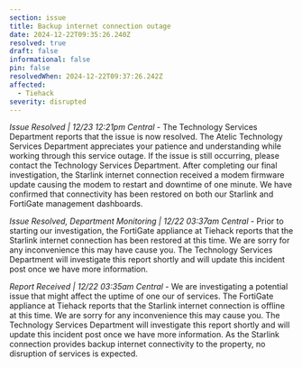 ```yaml
---
section: issue
title: Backup internet connection outage
date: 2024-12-22T09:35:26.240Z
resolved: true
draft: false
informational: false
pin: false
resolvedWhen: 2024-12-22T09:37:26.242Z
affected:
  - Tiehack
severity: disrupted
---
```

*Issue Resolved | 12/23 12:21pm Central* - The Technology Services Department reports that the issue is now resolved. The Atelic Technology Services Department appreciates your patience and understanding while working through this service outage. If the issue is still occurring, please contact the Technology Services Department. After completing our final investigation, the Starlink internet connection received a modem firmware update causing the modem to restart and downtime of one minute. We have confirmed that connectivity has been restored on both our Starlink and FortiGate management dashboards.

*Issue Resolved, Department Monitoring | 12/22 03:37am Central* - Prior to starting our investigation, the FortiGate appliance at Tiehack reports that the Starlink internet connection has been restored at this time. We are sorry for any inconvenience this may have cause you. The Technology Services Department will investigate this report shortly and will update this incident post once we have more information.

*Report Received | 12/22 03:35am Central* - We are investigating a potential issue that might affect the uptime of one our of services. The FortiGate appliance at Tiehack reports that the Starlink internet connection is offline at this time. We are sorry for any inconvenience this may cause you. The Technology Services Department will investigate this report shortly and will update this incident post once we have more information. As the Starlink connection provides backup internet connectivity to the property, no disruption of services is expected.